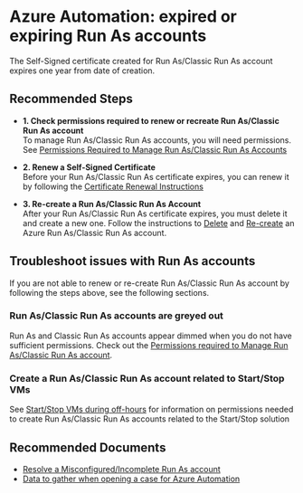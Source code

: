 <properties
  pagetitle="Azure Automation: expired or expiring Run As accounts "
  service="microsoft.automation"
  resource="automationaccounts"
  ms.author="riyadav"
  selfhelptype="Generic"
  supporttopicids="32628007,32628011,32635010,32635015,32782940"
  resourcetags=""
  productpesids="15607"
  cloudenvironments="blackforest,fairfax,public,usnat,ussec,mooncake"
  disableclouds=""
  articleid="fbf1c295-d499-4593-bfa9-c41bf607f19c"
  ownershipid="Compute_Automation" />
# Azure Automation: expired or expiring Run As accounts 
The Self-Signed certificate created for Run As/Classic Run As account expires one year from date of creation. 

## **Recommended Steps**

* **1. Check permissions required to renew or recreate Run As/Classic Run As account**<br>
To manage Run As/Classic Run As accounts, you will need permissions. See [Permissions Required to Manage Run As/Classic Run As Accounts](https://docs.microsoft.com/azure/automation/automation-security-overview#permissions)

* **2. Renew a Self-Signed Certificate**<br>
Before your Run As/Classic Run As certificate expires, you can renew it by following the [Certificate Renewal Instructions](https://docs.microsoft.com/azure/automation/manage-runas-account#cert-renewal)

* **3. Re-create a Run As/Classic Run As Account**<br>
After your Run As/Classic Run As certificate expires, you must delete it and create a new one. Follow the instructions to [Delete](https://docs.microsoft.com/azure/automation/delete-run-as-account) and [Re-create](https://docs.microsoft.com/azure/automation/create-run-as-account) an Azure Run As/Classic Run As account.


## Troubleshoot issues with Run As accounts
If you are not able to renew or re-create Run As/Classic Run As account by following the steps above, see the following sections.

### **Run As/Classic Run As accounts are greyed out**
Run As and Classic Run As accounts appear dimmed when you do not have sufficient permissions. Check out the [Permissions required to Manage Run As/Classic Run As account](https://docs.microsoft.com/azure/automation/automation-security-overview#permissions).

### **Create a Run As/Classic Run As account related to Start/Stop VMs**
See [Start/Stop VMs during off-hours](https://docs.microsoft.com/azure/automation/automation-solution-vm-management) for information on permissions needed to create Run As/Classic Run As accounts related to the Start/Stop solution

## **Recommended Documents**

* [Resolve a Misconfigured/Incomplete Run As account](https://docs.microsoft.com/azure/automation/manage-runas-account#resolve-misconfiguration-issues-for-run-as-accounts)<br>
* [Data to gather when opening a case for Azure Automation](https://docs.microsoft.com/azure/automation/troubleshoot/collect-data-microsoft-azure-automation-case)
